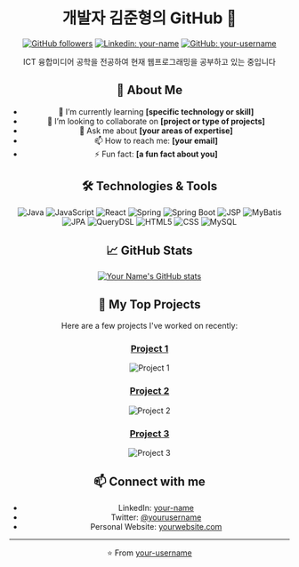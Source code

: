 <div align="center">

  # 개발자 김준형의 GitHub 👋

  [![GitHub followers](https://img.shields.io/github/followers/your-username?style=social)](https://github.com/your-username)
  [![Linkedin: your-name](https://img.shields.io/badge/-yourname-blue?style=flat-square&logo=Linkedin&logoColor=white&link=https://www.linkedin.com/in/yourname/)](https://www.linkedin.com/in/yourname/)
  [![GitHub: your-username](https://img.shields.io/github/stars/your-username?affiliations=OWNER&style=social)](https://github.com/your-username)

  ICT 융합미디어 공학을 전공하여 현재 웹프로그래밍을 공부하고 있는 중입니다
  
  ## 🚀 About Me
  - 🌱 I’m currently learning **[specific technology or skill]**
  - 👯 I’m looking to collaborate on **[project or type of projects]**
  - 💬 Ask me about **[your areas of expertise]**
  - 📫 How to reach me: **[your email]**
  - ⚡ Fun fact: **[a fun fact about you]**

  ## 🛠️ Technologies & Tools
  ![Java](https://img.shields.io/badge/-Java-black?style=flat-square&logo=java)
  ![JavaScript](https://img.shields.io/badge/-JavaScript-black?style=flat-square&logo=javascript)
  ![React](https://img.shields.io/badge/-React-black?style=flat-square&logo=react)
  ![Spring](https://img.shields.io/badge/-Spring-black?style=flat-square&logo=spring)
  ![Spring Boot](https://img.shields.io/badge/-Spring%20Boot-black?style=flat-square&logo=spring-boot)
  ![JSP](https://img.shields.io/badge/-JSP-black?style=flat-square&logo=java)
  ![MyBatis](https://img.shields.io/badge/-MyBatis-black?style=flat-square&logo=mybatis)
  ![JPA](https://img.shields.io/badge/-JPA-black?style=flat-square&logo=hibernate)
  ![QueryDSL](https://img.shields.io/badge/-QueryDSL-black?style=flat-square&logo=java)
  ![HTML5](https://img.shields.io/badge/-HTML5-black?style=flat-square&logo=html5)
  ![CSS](https://img.shields.io/badge/-CSS-black?style=flat-square&logo=css3)
  ![MySQL](https://img.shields.io/badge/-MySQL-black?style=flat-square&logo=mysql)

  ## 📈 GitHub Stats
  [![Your Name's GitHub stats](https://github-readme-stats.vercel.app/api?username=your-username&show_icons=true&theme=radical)](https://github.com/your-username)

  ## 📘 My Top Projects
  Here are a few projects I've worked on recently:

  ### [Project 1](https://github.com/your-username/project-1)
  ![Project 1](https://github-readme-stats.vercel.app/api/pin/?username=your-username&repo=project-1&theme=radical)

  ### [Project 2](https://github.com/your-username/project-2)
  ![Project 2](https://github-readme-stats.vercel.app/api/pin/?username=your-username&repo=project-2&theme=radical)

  ### [Project 3](https://github.com/your-username/project-3)
  ![Project 3](https://github-readme-stats.vercel.app/api/pin/?username=your-username&repo=project-3&theme=radical)

  ## 📫 Connect with me
  - LinkedIn: [your-name](https://www.linkedin.com/in/yourname/)
  - Twitter: [@yourusername](https://twitter.com/yourusername)
  - Personal Website: [yourwebsite.com](https://yourwebsite.com)

  ---

  ⭐️ From [your-username](https://github.com/your-username)
</div>
